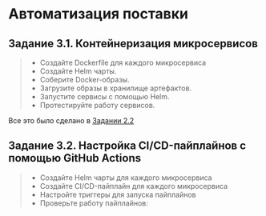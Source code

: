 # Автоматизация поставки

## Задание 3.1. Контейнеризация микросервисов

> - Создайте Dockerfile для каждого микросервиса
> - Создайте Helm чарты.
> - Соберите Docker-образы. 
> - Загрузите образы в хранилище артефактов.  
> - Запустите сервисы с помощью Helm. 
> - Протестируйте работу сервисов. 

Все это было сделано в [Задании 2.2](../task-2-2/README.md)

## Задание 3.2. Настройка CI/CD-пайплайнов c помощью GitHub Actions

> - Создайте Helm чарты для каждого микросервиса
> - Создайте CI/CD-пайплайн для каждого микросервиса
> - Настройте триггеры для запуска пайплайнов
> - Проверьте работу пайплайнов: